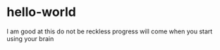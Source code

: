 # hello-world
I am good at this
do not be reckless
progress will come when you start using your brain
